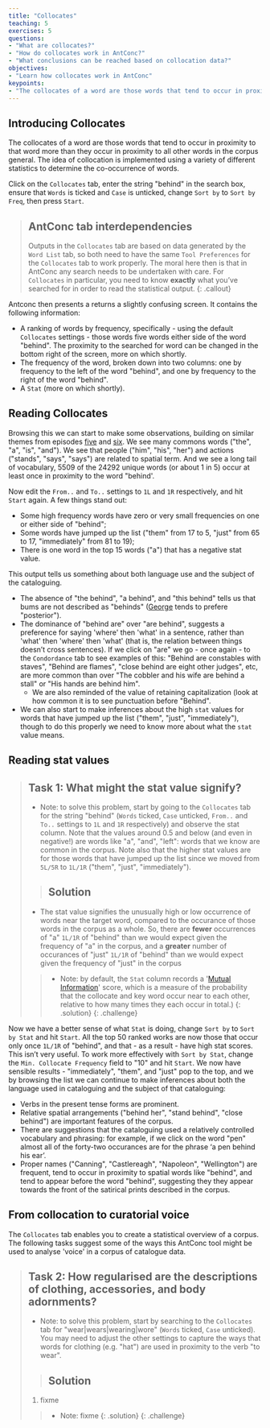 ```yaml
---
title: "Collocates"
teaching: 5
exercises: 5
questions:
- "What are collocates?"
- "How do collocates work in AntConc?"
- "What conclusions can be reached based on collocation data?"
objectives:
- "Learn how collocates work in AntConc"
keypoints:
- "The collocates of a word are those words that tend to occur in proximity to that word more than they occur in proximity to all other words in the corpus general"
---
```


## Introducing Collocates

The collocates of a word are those words that tend to occur in proximity to that word more than they occur in proximity to all other words in the corpus general. The idea of collocation is implemented using a variety of different statistics to determine the co-occurrence of words.

Click on the `Collocates` tab, enter the string "behind" in the search box, ensure that `Words` is ticked and `Case` is unticked, change `Sort by` to `Sort by Freq`, then press `Start`.

> ## AntConc tab interdependencies
>
> Outputs in the `Collocates` tab are based on data generated by the `Word List` tab, so both need to have the same `Tool Preferences` for the `Collocates` tab to work properly. The moral here then is that in AntConc any search needs to be undertaken with care. For `Collocates` in particular, you need to know **exactly** what you’ve searched for in order to read the statistical output.
{: .callout}

Antconc then presents a returns a slightly confusing screen. It contains the following information:

* A ranking of words by frequency, specifically - using the default `Collocates` settings - those words five words either side of the word "behind". The proximity to the searched for word can be changed in the bottom right of the screen, more on which shortly.
* The frequency of the word, broken down into two columns: one by frequency to the left of the word "behind", and one by frequency to the right of the word "behind".
* A `Stat` (more on which shortly).

## Reading Collocates

Browsing this we can start to make some observations, building on similar themes from episodes [five](https://cataloguelegacies.github.io/antconc.github.io/05-wordlists/index.html) and [six](https://cataloguelegacies.github.io/antconc.github.io/06-search/index.html). We see many commons words ("the", "a", "is", "and"). We see that people ("him", "his", "her") and actions ("stands", "says", "says") are related to spatial term. And we see a long tail of vocabulary, 5509 of the 24292 unique words (or about 1 in 5) occur at least once in proximity to the word "behind'.

Now edit the `From..` and `To..` settings to `1L` and `1R` respectively, and hit `Start` again. A few things stand out:

* Some high frequency words have zero or very small frequencies on one or either side of "behind";
* Some words have jumped up the list ("them" from 17 to 5, "just" from 65 to 17, "immediately" from 81 to 19);
* There is one word in the top 15 words ("a") that has a negative stat value.

This output tells us something about both language use and the subject of the cataloguing.

* The absence of "the behind", "a behind", and "this behind" tells us that bums are not described as "behinds" ([George](https://doi.org/10.1093/ref:odnb/45657) tends to prefere "posterior").
* The dominance of "behind are" over "are behind", suggests a preference for saying 'where' then 'what' in a sentence, rather than 'what' then 'where' then 'what' (that is, the relation between things doesn’t cross sentences). If we click on "are" we go - once again - to the `Condordance` tab to see examples of this: "Behind are constables with staves", "Behind are flames", "close behind are eight other judges", etc, are more common than over "The cobbler and his wife are behind a stall" or "His hands are behind him".	
	* We are also reminded of the value of retaining capitalization (look at how common it is to see punctuation before "Behind".
* We can also start to make inferences about the high `stat` values for words that have jumped up the list ("them", "just", "immediately"), though to do this properly we need to know more about what the `stat` value means.

## Reading stat values

>## Task 1: What might the stat value signify?
>* Note: to solve this problem, start by going to the `Collocates` tab for the string "behind" (`Words` ticked, `Case` unticked, `From..` and `To..` settings to `1L` and `1R` respectively) and observe the stat column. Note that the values around 0.5 and below (and even in negative!) are words like "a", "and", "left": words that we know are common in the corpus. Note also that the higher stat values are for those words that have jumped up the list since we moved from `5L/5R` to `1L/1R` ("them", "just", "immediately").
>
>>## Solution
>>
>* The stat value signifies the unusually high or low occurrence of words near the target word, compared to the occurance of those words in the corpus as a whole. So, there are **fewer** occurrences of "a" `1L/1R` of "behind" than we would expect given the frequency of "a" in the corpus, and a **greater** number of occurances of "just" `1L/1R` of "behind" than we would expect given the frequency of "just" in the corpus
>>* Note: by default, the `Stat` column records a '[Mutual Information](https://en.wikipedia.org/wiki/Mutual_information)' score, which is a measure of the probability that the collocate and key word occur near to each other, relative to how many times they each occur in total.)
>{: .solution}
{: .challenge}

Now we have a better sense of what `Stat` is doing, change `Sort by` to `Sort by Stat` and hit `Start`. All the top 50 ranked works are now those that occur only once `1L/1R` of "behind", and that - as a result - have high stat scores. This isn’t very useful. To work more effectively with `Sort by Stat`, change the `Min. Collocate Frequency` field to "10" and hit `Start`. We now have sensible results - "immediately", "them", and "just" pop to the top, and we by browsing the list we can continue to make inferences about both the language used in cataloguing and the subject of that cataloguing:

* Verbs in the present tense forms are prominent.
* Relative spatial arrangements ("behind her", "stand behind", "close behind") are important features of the corpus.
* There are suggestions that the cataloguing used a relatively controlled vocabulary and phrasing: for example, if we click on the word "pen" almost all of the forty-two occurances are for the phrase ‘a pen behind his ear’.
* Proper names ("Canning", "Castlereagh", "Napoleon", "Wellington") are frequent, tend to occur in proximity to spatial words like "behind", and tend to appear before the word "behind", suggesting they they appear towards the front of the satirical prints described in the corpus.

## From collocation to curatorial voice 

The `Collocates` tab enables you to create a statistical overview of a corpus. The following tasks suggest some of the ways this AntConc tool might be used to analyse 'voice' in a corpus of catalogue data.

>## Task 2: How regularised are the descriptions of clothing, accessories, and body adornments?
>* Note: to solve this problem, start by searching to the `Collocates` tab for "wear|wears|wearing|wore" (`Words` ticked, `Case` unticked). You may need to adjust the other settings to capture the ways that words for clothing (e.g. "hat") are used in proximity to the verb "to wear". 
>
>>## Solution
>>
>1. fixme
>>* Note: fixme
>{: .solution}
{: .challenge}
